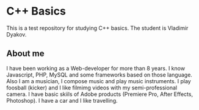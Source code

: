 # C++ Basics

This is a test repository for studying C++ basics. The student is Vladimir Dyakov.

## About me

I have been working as a Web-developer for more than 8 years. I know Javascript, PHP, MySQL and some frameworks based on those language. Also I am a musician, I compose music and play music instruments. I play foosball (kicker) and I like filmimg videos with my semi-professional camera. I have basic skiils of Adobe products (Premiere Pro, After Effects, Photoshop). I have a car and I like travelling.